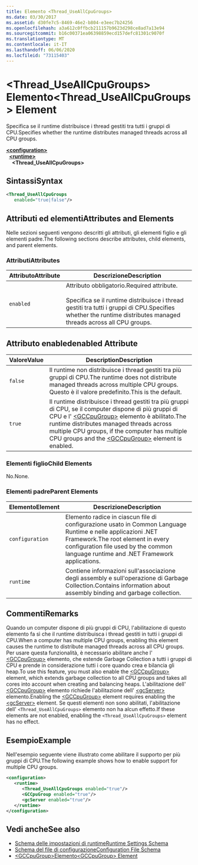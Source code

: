 ```yaml
---
title: Elemento <Thread_UseAllCpuGroups>
ms.date: 03/30/2017
ms.assetid: d30fe7c5-8469-46e2-b804-e3eec7b24256
ms.openlocfilehash: a3a612c0ffbcb211157b9623d298ce8ad7a13e94
ms.sourcegitcommit: b16c00371ea06398859ecd157defc81301c9070f
ms.translationtype: MT
ms.contentlocale: it-IT
ms.lasthandoff: 06/06/2020
ms.locfileid: "73115403"
---
```

# <a name="thread_useallcpugroups-element"></a><span data-ttu-id="1ec4a-102">\<Thread_UseAllCpuGroups> Elemento</span><span class="sxs-lookup"><span data-stu-id="1ec4a-102">\<Thread_UseAllCpuGroups> Element</span></span>

<span data-ttu-id="1ec4a-103">Specifica se il runtime distribuisce i thread gestiti tra tutti i gruppi di CPU.</span><span class="sxs-lookup"><span data-stu-id="1ec4a-103">Specifies whether the runtime distributes managed threads across all CPU groups.</span></span>

[**\<configuration>**](../configuration-element.md)\
&nbsp;&nbsp;[**\<runtime>**](runtime-element.md)\
&nbsp;&nbsp;&nbsp;&nbsp;**\<Thread_UseAllCpuGroups>**  

## <a name="syntax"></a><span data-ttu-id="1ec4a-104">Sintassi</span><span class="sxs-lookup"><span data-stu-id="1ec4a-104">Syntax</span></span>

```xml
<Thread_UseAllCpuGroups
   enabled="true|false"/>
```

## <a name="attributes-and-elements"></a><span data-ttu-id="1ec4a-105">Attributi ed elementi</span><span class="sxs-lookup"><span data-stu-id="1ec4a-105">Attributes and Elements</span></span>

<span data-ttu-id="1ec4a-106">Nelle sezioni seguenti vengono descritti gli attributi, gli elementi figlio e gli elementi padre.</span><span class="sxs-lookup"><span data-stu-id="1ec4a-106">The following sections describe attributes, child elements, and parent elements.</span></span>

### <a name="attributes"></a><span data-ttu-id="1ec4a-107">Attributi</span><span class="sxs-lookup"><span data-stu-id="1ec4a-107">Attributes</span></span>

|<span data-ttu-id="1ec4a-108">Attributo</span><span class="sxs-lookup"><span data-stu-id="1ec4a-108">Attribute</span></span>|<span data-ttu-id="1ec4a-109">Descrizione</span><span class="sxs-lookup"><span data-stu-id="1ec4a-109">Description</span></span>|
|---------------|-----------------|
|`enabled`|<span data-ttu-id="1ec4a-110">Attributo obbligatorio.</span><span class="sxs-lookup"><span data-stu-id="1ec4a-110">Required attribute.</span></span><br /><br /> <span data-ttu-id="1ec4a-111">Specifica se il runtime distribuisce i thread gestiti tra tutti i gruppi di CPU.</span><span class="sxs-lookup"><span data-stu-id="1ec4a-111">Specifies whether the runtime distributes managed threads across all CPU groups.</span></span>|

## <a name="enabled-attribute"></a><span data-ttu-id="1ec4a-112">Attributo enabled</span><span class="sxs-lookup"><span data-stu-id="1ec4a-112">enabled Attribute</span></span>

|<span data-ttu-id="1ec4a-113">Valore</span><span class="sxs-lookup"><span data-stu-id="1ec4a-113">Value</span></span>|<span data-ttu-id="1ec4a-114">Description</span><span class="sxs-lookup"><span data-stu-id="1ec4a-114">Description</span></span>|
|-----------|-----------------|
|`false`|<span data-ttu-id="1ec4a-115">Il runtime non distribuisce i thread gestiti tra più gruppi di CPU.</span><span class="sxs-lookup"><span data-stu-id="1ec4a-115">The runtime does not distribute managed threads across multiple CPU groups.</span></span> <span data-ttu-id="1ec4a-116">Questo è il valore predefinito.</span><span class="sxs-lookup"><span data-stu-id="1ec4a-116">This is the default.</span></span>|
|`true`|<span data-ttu-id="1ec4a-117">Il runtime distribuisce i thread gestiti tra più gruppi di CPU, se il computer dispone di più gruppi di CPU e l' [\<GCCpuGroup>](gccpugroup-element.md) elemento è abilitato.</span><span class="sxs-lookup"><span data-stu-id="1ec4a-117">The runtime distributes managed threads across multiple CPU groups, if the computer has multiple CPU groups and the [\<GCCpuGroup>](gccpugroup-element.md) element is enabled.</span></span>|

### <a name="child-elements"></a><span data-ttu-id="1ec4a-118">Elementi figlio</span><span class="sxs-lookup"><span data-stu-id="1ec4a-118">Child Elements</span></span>

<span data-ttu-id="1ec4a-119">No.</span><span class="sxs-lookup"><span data-stu-id="1ec4a-119">None.</span></span>

### <a name="parent-elements"></a><span data-ttu-id="1ec4a-120">Elementi padre</span><span class="sxs-lookup"><span data-stu-id="1ec4a-120">Parent Elements</span></span>

|<span data-ttu-id="1ec4a-121">Elemento</span><span class="sxs-lookup"><span data-stu-id="1ec4a-121">Element</span></span>|<span data-ttu-id="1ec4a-122">Descrizione</span><span class="sxs-lookup"><span data-stu-id="1ec4a-122">Description</span></span>|
|-------------|-----------------|
|`configuration`|<span data-ttu-id="1ec4a-123">Elemento radice in ciascun file di configurazione usato in Common Language Runtime e nelle applicazioni .NET Framework.</span><span class="sxs-lookup"><span data-stu-id="1ec4a-123">The root element in every configuration file used by the common language runtime and .NET Framework applications.</span></span>|
|`runtime`|<span data-ttu-id="1ec4a-124">Contiene informazioni sull'associazione degli assembly e sull'operazione di Garbage Collection.</span><span class="sxs-lookup"><span data-stu-id="1ec4a-124">Contains information about assembly binding and garbage collection.</span></span>|

## <a name="remarks"></a><span data-ttu-id="1ec4a-125">Commenti</span><span class="sxs-lookup"><span data-stu-id="1ec4a-125">Remarks</span></span>

<span data-ttu-id="1ec4a-126">Quando un computer dispone di più gruppi di CPU, l'abilitazione di questo elemento fa sì che il runtime distribuisca i thread gestiti in tutti i gruppi di CPU.</span><span class="sxs-lookup"><span data-stu-id="1ec4a-126">When a computer has multiple CPU groups, enabling this element causes the runtime to distribute managed threads across all CPU groups.</span></span> <span data-ttu-id="1ec4a-127">Per usare questa funzionalità, è necessario abilitare anche l' [\<GCCpuGroup>](gccpugroup-element.md) elemento, che estende Garbage Collection a tutti i gruppi di CPU e prende in considerazione tutti i core quando crea e bilancia gli heap.</span><span class="sxs-lookup"><span data-stu-id="1ec4a-127">To use this feature, you must also enable the [\<GCCpuGroup>](gccpugroup-element.md) element, which extends garbage collection to all CPU groups and takes all cores into account when creating and balancing heaps.</span></span> <span data-ttu-id="1ec4a-128">L'abilitazione dell' [\<GCCpuGroup>](gccpugroup-element.md) elemento richiede l'abilitazione dell' [\<gcServer>](gcserver-element.md) elemento.</span><span class="sxs-lookup"><span data-stu-id="1ec4a-128">Enabling the [\<GCCpuGroup>](gccpugroup-element.md) element requires enabling the [\<gcServer>](gcserver-element.md) element.</span></span> <span data-ttu-id="1ec4a-129">Se questi elementi non sono abilitati, l'abilitazione dell' `<Thread_UseAllCpuGroups>` elemento non ha alcun effetto.</span><span class="sxs-lookup"><span data-stu-id="1ec4a-129">If these elements are not enabled, enabling the `<Thread_UseAllCpuGroups>` element has no effect.</span></span>

## <a name="example"></a><span data-ttu-id="1ec4a-130">Esempio</span><span class="sxs-lookup"><span data-stu-id="1ec4a-130">Example</span></span>

<span data-ttu-id="1ec4a-131">Nell'esempio seguente viene illustrato come abilitare il supporto per più gruppi di CPU.</span><span class="sxs-lookup"><span data-stu-id="1ec4a-131">The following example shows how to enable support for multiple CPU groups.</span></span>

```xml
<configuration>
   <runtime>
      <Thread_UseAllCpuGroups enabled="true"/>
      <GCCpuGroup enabled="true"/>
      <gcServer enabled="true"/>
   </runtime>
</configuration>
```

## <a name="see-also"></a><span data-ttu-id="1ec4a-132">Vedi anche</span><span class="sxs-lookup"><span data-stu-id="1ec4a-132">See also</span></span>

- [<span data-ttu-id="1ec4a-133">Schema delle impostazioni di runtime</span><span class="sxs-lookup"><span data-stu-id="1ec4a-133">Runtime Settings Schema</span></span>](index.md)
- [<span data-ttu-id="1ec4a-134">Schema del file di configurazione</span><span class="sxs-lookup"><span data-stu-id="1ec4a-134">Configuration File Schema</span></span>](../index.md)
- [<span data-ttu-id="1ec4a-135">\<GCCpuGroup>Elemento</span><span class="sxs-lookup"><span data-stu-id="1ec4a-135">\<GCCpuGroup> Element</span></span>](gccpugroup-element.md)
